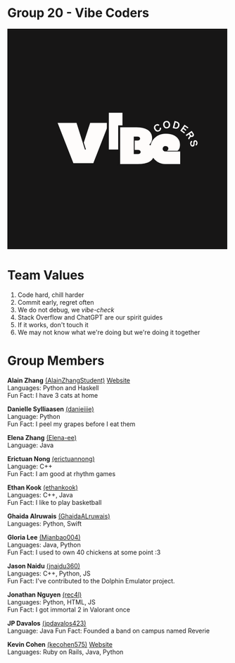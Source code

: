 # Group 20 - Vibe Coders
![temporary logo](/admin/branding/darklogo.png)

# Team Values
1. Code hard, chill harder
2. Commit early, regret often
3. We do not debug, we *vibe-check*
4. Stack Overflow and ChatGPT are our spirit guides
5. If it works, don't touch it
6. We may not know what we're doing but we're doing it together

# Group Members

**Alain Zhang** [(AlainZhangStudent)](https://github.com/AlainZhangStudent) [Website](https://alainzhangstudent.github.io/cse110-lab1) <br>
Languages: Python and Haskell <br>
Fun Fact: I have 3 cats at home

**Danielle Sylliaasen** [(danieiiie)](https://github.com/danieiiie)<br>
Language: Python <br>
Fun Fact: I peel my grapes before I eat them

**Elena Zhang** [(Elena-ee)](https://github.com/Elena-ee) <br>
Language: Java

**Erictuan Nong** [(erictuannong)](https://github.com/erictuannong) <br>
Language: C++ <br>
Fun Fact: I am good at rhythm games

**Ethan Kook** [(ethankook)](https://github.com/ethankook) <br>
Languages: C++, Java <br>
Fun Fact: I like to play basketball

**Ghaida Alruwais** [(GhaidaALruwais)](https://github.com/GhaidaALruwais) <br>
Languages: Python, Swift

**Gloria Lee** [(Mianbao004)](https://github.com/Mianbao004) <br>
Languages: Java, Python <br>
Fun Fact: I used to own 40 chickens at some point :3

**Jason Naidu** [(jnaidu360)](https://github.com/jnaidu360) <br>
Languages: C++, Python, JS <br>
Fun Fact: I've contributed to the Dolphin Emulator project.

**Jonathan Nguyen** [(rec4l)](https://github.com/rec4l)<br>
Languages: Python, HTML, JS <br>
Fun Fact: I got immortal 2 in Valorant once

**JP Davalos** [(jpdavalos423)](https://github.com/jpdavalos423) <br>
Language: Java
Fun Fact: Founded a band on campus named Reverie

**Kevin Cohen** [(kecohen575)](https://github.com/kecohen575) [Website](https://kecohen575.github.io/cse110_lab1) <br>
Languages: Ruby on Rails, Java, Python
